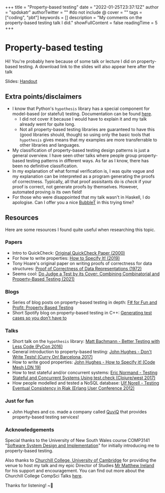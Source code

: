 +++
title = "Property-based testing"
date = "2022-01-25T23:37:12Z"
author = "spdskatr"
authorTwitter = "" #do not include @
cover = ""
tags = ["coding", "pbt"]
keywords = []
description = "My comments on the property-based testing talk I did."
showFullContent = false
readingTime = 5
+++

# Property-based testing

Hi! You're probably here because of some talk or lecture I did on property-based testing. A download link to the slides will also appear here after the talk

Slides: [Handout](https://spdskatr.github.io/misc/pbt_presentation_short.pdf)

## Extra points/disclaimers
- I know that Python's `hypothesis` library has a special component for model-based (or stateful) testing. Documentation can be found [here](https://hypothesis.readthedocs.io/en/latest/stateful.html).
  - I did not cover it because I would have to explain it and my talk already went for quite long.
  - Not all property-based testing libraries are guaranteed to have this (good libraries should, though) so using only the basic tools that `hypothesis` gives means that my examples are more transferrable to other libraries and languages.
- My classification of property-based testing design patterns is just a general overview. I have seen other talks where people group property-based testing patterns in different ways. As far as I know, there has been no definitive classification.
- In my explanation of what formal verification is, I was quite vague and my explanation can be interpreted as a program generating the proofs of correctness. Typically, all that proof assisitants do is *check* if your proof is correct, not generate proofs by themselves. However, automated proving *is* its own field!
- For those who were disappointed that my talk wasn't in Haskell, I do apologise. Can I offer you a nice [BubbleT](https://github.com/spdskatr/BubbleT/) in this trying time?

## Resources
Here are some resources I found quite useful when researching this topic.

### Papers
- Intro to QuickCheck: [Original QuickCheck Paper (2000)](https://dl.acm.org/doi/pdf/10.1145/351240.351266)
- For how to write properties: [How to Specify It! (2019)](https://research.chalmers.se/publication/517894/file/517894_Fulltext.pdf)
- Tony Hoare's original paper on writing proofs of correctness for data structures: [Proof of Correctness of Data Representations (1972)](https://link.springer.com/content/pdf/10.1007/BF00289507.pdf)
- Seems cool: [Do Judge a Test by its Cover: Combining Combinatorial and Property-Based Testing (2021)](https://link.springer.com/chapter/10.1007%2F978-3-030-72019-3_10)

### Blogs
- Series of blog posts on property-based testing in depth: [F# for Fun and Profit: Property Based Testing](https://fsharpforfunandprofit.com/series/property-based-testing/)
- Short Spotify blog on property-based testing in C++: [Generating test cases so you don’t have to](https://engineering.atspotify.com/2015/06/25/rapid-check/)

### Talks
- Short talk on the `hypothesis` library: [Matt Bachmann - Better Testing with Less Code (PyCon 2016)](https://youtu.be/jvwfDdgg93E)
- General introduction to property-based testing: [John Hughes - Don't Write Tests! (Curry On! Barcelona 2017)](https://www.youtube.com/watch?v=hXnS_Xjwk2Y)
- How to write good properties: [John Hughes - How to Specify it! (Code Mesh LDN 19)](https://www.youtube.com/watch?v=zvRAyq5wj38)
- How to test stateful and/or concurrent systems: [Eric Normand - Testing Stateful and Concurrent Systems Using test.check (Clojure/west 2017)](https://www.youtube.com/watch?v=r5i_OiZw6Sw)
- How people modelled and tested a NoSQL database: [Ulf Norell - Testing Eventual Consistency in Riak (Erlang User Conference 2012)](https://www.youtube.com/watch?v=x9mW54GJpG0)

### Just for fun
- John Hughes and co. made a company called [QuviQ](http://www.quviq.com) that provides property-based testing services!

### Acknowledgements

Special thanks to the University of New South Wales course COMP3141 "[Software System Design and Implementation](https://cgi.cse.unsw.edu.au/~cs3141/)" for initially introducing me to property-based testing.

Also thanks to [Churchill College, University of Cambridge](https://www.chu.cam.ac.uk/) for providing the venue to host my talk and my epic Director of Studies [Mr Matthew Ireland](https://www.chu.cam.ac.uk/people/view/matthew-ireland/) for his support and encouragement. You can find out more about the Churchill College CompSci Talks [here](https://kudos.chu.cam.ac.uk/talks/about).

Thanks for listening! ~💜
